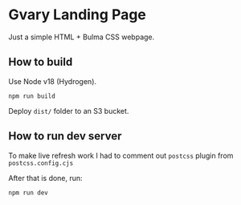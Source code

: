 # Gvary Landing Page

Just a simple HTML + Bulma CSS webpage.

## How to build

Use Node v18 (Hydrogen).

```shell
npm run build
```

Deploy `dist/` folder to an S3 bucket.

## How to run dev server

To make live refresh work I had to comment out `postcss` plugin from `postcss.config.cjs`

After that is done, run:

```
npm run dev
```
